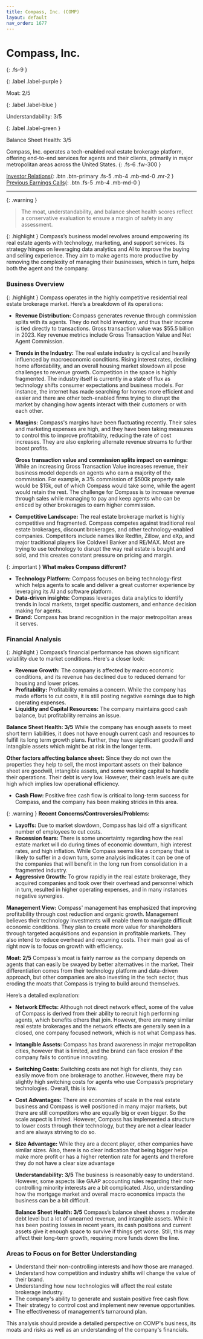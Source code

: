 ```yaml
---
title: Compass, Inc. (COMP)
layout: default
nav_order: 1677
---
```


# Compass, Inc.
{: .fs-9 }

{: .label .label-purple }

Moat: 2/5

{: .label .label-blue }

Understandability: 3/5

{: .label .label-green }

Balance Sheet Health: 3/5

Compass, Inc. operates a tech-enabled real estate brokerage platform, offering end-to-end services for agents and their clients, primarily in major metropolitan areas across the United States.
{: .fs-6 .fw-300 }

[Investor Relations](https://www.google.com/search?q=COMP+investor+relations){: .btn .btn-primary .fs-5 .mb-4 .mb-md-0 .mr-2 }
[Previous Earnings Calls](https://discountingcashflows.com/company/COMP/transcripts/){: .btn .fs-5 .mb-4 .mb-md-0 }

---

{: .warning }
>The moat, understandability, and balance sheet health scores reflect a conservative evaluation to ensure a margin of safety in any assessment.



{: .highlight }
Compass’s business model revolves around empowering its real estate agents with technology, marketing, and support services. Its strategy hinges on leveraging data analytics and AI to improve the buying and selling experience. They aim to make agents more productive by removing the complexity of managing their businesses, which in turn, helps both the agent and the company.

### Business Overview
{: .highlight }
Compass operates in the highly competitive residential real estate brokerage market. Here’s a breakdown of its operations:

*   **Revenue Distribution:** Compass generates revenue through commission splits with its agents. They do not hold inventory, and thus their income is tied directly to transactions. Gross transaction value was $55.5 billion in 2023. Key revenue metrics include Gross Transaction Value and Net Agent Commission.
*   **Trends in the Industry:** The real estate industry is cyclical and heavily influenced by macroeconomic conditions. Rising interest rates, declining home affordability, and an overall housing market slowdown all pose challenges to revenue growth. Competition in the space is highly fragmented. The industry itself is currently in a state of flux as technology shifts consumer expectations and business models. For instance, the internet has made searching for homes more efficient and easier and there are other tech-enabled firms trying to disrupt the market by changing how agents interact with their customers or with each other.
*   **Margins:** Compass's margins have been fluctuating recently. Their sales and marketing expenses are high, and they have been taking measures to control this to improve profitability, reducing the rate of cost increases. They are also exploring alternate revenue streams to further boost profits.

    **Gross transaction value and commission splits impact on earnings:** While an increasing Gross Transaction Value increases revenue, their business model depends on agents who earn a majority of the commission. For example, a 3% commission of $500k property sale would be $15k, out of which Compass would take some, while the agent would retain the rest. The challenge for Compass is to increase revenue through sales while managing to pay and keep agents who can be enticed by other brokerages to earn higher commission.
*  **Competitive Landscape:** The real estate brokerage market is highly competitive and fragmented. Compass competes against traditional real estate brokerages, discount brokerages, and other technology-enabled companies. Competitors include names like Redfin, Zillow, and eXp, and major traditional players like Coldwell Banker and RE/MAX. Most are trying to use technology to disrupt the way real estate is bought and sold, and this creates constant pressure on pricing and margin.

{: .important }
**What makes Compass different?**
*   **Technology Platform:** Compass focuses on being technology-first which helps agents to scale and deliver a great customer experience by leveraging its AI and software platform.
*   **Data-driven insights:** Compass leverages data analytics to identify trends in local markets, target specific customers, and enhance decision making for agents.
*   **Brand:** Compass has brand recognition in the major metropolitan areas it serves.

### Financial Analysis
{: .highlight }
Compass’s financial performance has shown significant volatility due to market conditions. Here's a closer look:

* **Revenue Growth:** The company is affected by macro economic conditions, and its revenue has declined due to reduced demand for housing and lower prices.
* **Profitability:** Profitability remains a concern. While the company has made efforts to cut costs, it is still posting negative earnings due to high operating expenses.
*   **Liquidity and Capital Resources:** The company maintains good cash balance, but profitability remains an issue.

  **Balance Sheet Health: 3/5**
    While the company has enough assets to meet short term liabilities, it does not have enough current cash and resources to fulfill its long term growth plans. Further, they have significant goodwill and intangible assets which might be at risk in the longer term.

  **Other factors affecting balance sheet:** Since they do not own the properties they help to sell, the most important assets on their balance sheet are goodwill, intangible assets, and some working capital to handle their operations. Their debt is very low. However, their cash levels are quite high which implies low operational efficiency.
*   **Cash Flow:** Positive free cash flow is critical to long-term success for Compass, and the company has been making strides in this area.

{: .warning }
**Recent Concerns/Controversies/Problems:**
*   **Layoffs:** Due to market slowdown, Compass has laid off a significant number of employees to cut costs.
*   **Recession fears:** There is some uncertainty regarding how the real estate market will do during times of economic downturn, high interest rates, and high inflation. While Compass seems like a company that is likely to suffer in a down turn, some analysis indicates it can be one of the companies that will benefit in the long run from consolidation in a fragmented industry.
*  **Aggressive Growth:** To grow rapidly in the real estate brokerage, they acquired companies and took over their overhead and personnel which in turn, resulted in higher operating expenses, and in many instances negative synergies.
  
 **Management View:** Compass' management has emphasized that improving profitability through cost reduction and organic growth. Management believes their technology investments will enable them to navigate difficult economic conditions. They plan to create more value for shareholders through targeted acquisitions and expansion in profitable markets. They also intend to reduce overhead and recurring costs. Their main goal as of right now is to focus on growth with efficiency.
  
 **Moat: 2/5**
Compass's moat is fairly narrow as the company depends on agents that can easily be swayed by better alternatives in the market. Their differentiation comes from their technology platform and data-driven approach, but other companies are also investing in the tech sector, thus eroding the moats that Compass is trying to build around themselves.

Here’s a detailed explanation:
*  **Network Effects:** Although not direct network effect, some of the value of Compass is derived from their ability to recruit high performing agents, which benefits others that join. However, there are many similar real estate brokerages and the network effects are generally seen in a closed, one company focused network, which is not what Compass has.
*   **Intangible Assets:** Compass has brand awareness in major metropolitan cities, however that is limited, and the brand can face erosion if the company fails to continue innovating.
*   **Switching Costs:** Switching costs are not high for clients, they can easily move from one brokerage to another. However, there may be slightly high switching costs for agents who use Compass’s proprietary technologies. Overall, this is low.
* **Cost Advantages:** There are economies of scale in the real estate business and Compass is well positioned in many major markets, but there are still competitors who are equally big or even bigger. So the scale aspect is limited. However, Compass has implemented a structure to lower costs through their technology, but they are not a clear leader and are always striving to do so.
* **Size Advantage:** While they are a decent player, other companies have similar sizes. Also, there is no clear indication that being bigger helps make more profit or has a higher retention rate for agents and therefore they do not have a clear size advantage

  **Understandability: 3/5**
The business is reasonably easy to understand. However, some aspects like GAAP accounting rules regarding their non-controlling minority interests are a bit complicated. Also, understanding how the mortgage market and overall macro economics impacts the business can be a bit difficult.

  **Balance Sheet Health: 3/5**
Compass’s balance sheet shows a moderate debt level but a lot of unearned revenue, and intangible assets. While it has been posting losses in recent years, its cash positions and current assets give it enough space to survive if things get worse. Still, this may affect their long-term growth, requiring more funds down the line.

### Areas to Focus on for Better Understanding
- Understand their non-controlling interests and how those are managed.
-  Understand how competition and industry shifts will change the value of their brand.
- Understanding how new technologies will affect the real estate brokerage industry.
- The company's ability to generate and sustain positive free cash flow.
- Their strategy to control cost and implement new revenue opportunities.
- The effectiveness of management’s turnaround plan.

This analysis should provide a detailed perspective on COMP's business, its moats and risks as well as an understanding of the company's financials.